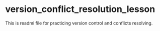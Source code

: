 # version_conflict_resolution_lesson
This is readmi file for practicing version control and conflicts resolving.
